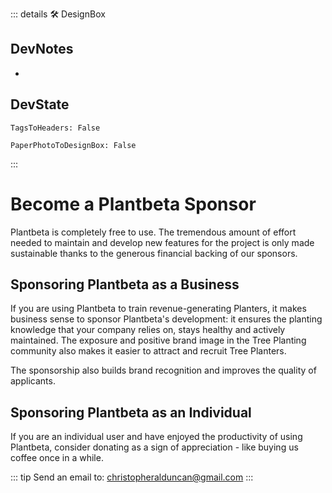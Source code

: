 ::: details 🛠 <dev>DesignBox</dev> 

## DevNotes
- 

## DevState

`TagsToHeaders: False`

`PaperPhotoToDesignBox: False`



:::

# Become a <eco>Plantbeta</eco> Sponsor

<eco>Plantbeta</eco> is completely free to use. The tremendous amount of effort needed to maintain and develop new features for the project is only made sustainable thanks to the generous financial backing of our sponsors.

## Sponsoring <eco>Plantbeta</eco> as a Business

If you are using <eco>Plantbeta</eco> to train revenue-generating Planters, it makes business sense to sponsor <eco>Plantbeta</eco>'s development: it ensures the planting knowledge that your company relies on, stays healthy and actively maintained. The exposure and positive brand image in the Tree Planting community also makes it easier to attract and recruit Tree Planters.

The sponsorship also builds brand recognition and improves the quality of applicants.

## Sponsoring <eco>Plantbeta</eco> as an Individual

If you are an individual user and have enjoyed the productivity of using <eco>Plantbeta</eco>, consider donating as a sign of appreciation - like buying us coffee once in a while.


::: tip Send an email to:
christopheralduncan@gmail.com
:::



